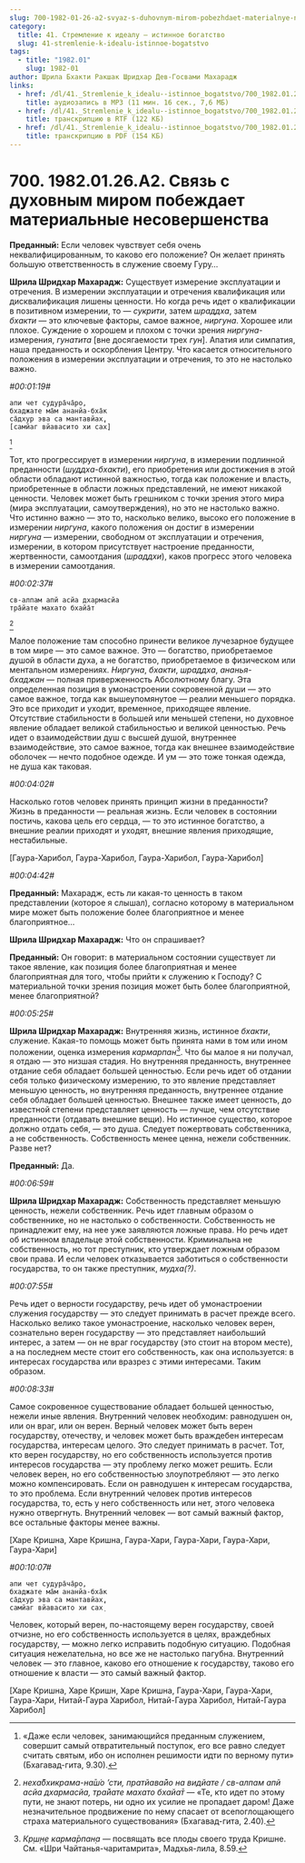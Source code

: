 ```yaml
---
slug: 700-1982-01-26-a2-svyaz-s-duhovnym-mirom-pobezhdaet-materialnye-nesovershenstva
category:
  title: 41. Стремление к идеалу — истинное богатство
  slug: 41-stremlenie-k-idealu-istinnoe-bogatstvo
tags:
  - title: "1982.01"
    slug: 1982-01
author: Шрила Бхакти Ракшак Шридхар Дев-Госвами Махарадж
links:
  - href: /dl/41._Stremlenie_k_idealu--istinnoe_bogatstvo/700_1982.01.26.A2_SridharMj_Svyaz_s_duhovnym_mirom_pobejdaet_materialnye_nesovershenstva.mp3
    title: аудиозапись в MP3 (11 мин. 16 сек., 7,6 МБ)
  - href: /dl/41._Stremlenie_k_idealu--istinnoe_bogatstvo/700_1982.01.26.A2_SridharMj_Svyaz_s_duhovnym_mirom_pobejdaet_materialnye_nesovershenstva.rtf
    title: транскрипцию в RTF (122 КБ)
  - href: /dl/41._Stremlenie_k_idealu--istinnoe_bogatstvo/700_1982.01.26.A2_SridharMj_Svyaz_s_duhovnym_mirom_pobejdaet_materialnye_nesovershenstva.pdf
    title: транскрипцию в PDF (154 КБ)
---
```


# 700. 1982.01.26.A2. Связь с духовным миром побеждает материальные несовершенства

**Преданный:** Если человек чувствует себя очень неквалифицированным, то каково его положение? Он желает принять большую ответственность в служение своему Гуру…

**Шрила Шридхар Махарадж:** Существует измерение эксплуатации и отречения. В измерении эксплуатации и отречения квалификация или дисквалификация лишены ценности. Но когда речь идет о квалификации в позитивном измерении, то — *сукрити*, затем *шраддха*, затем *бхакти* — это ключевые факторы, самое важное, *ниргуна*. Хорошее или плохое. Суждение о хорошем и плохом с точки зрения *ниргуна*-измерения, *гунатита* [вне досягаемости трех *гун*]. Апатия или симпатия, наша преданность и оскорбления Центру. Что касается относительного положения в измерении эксплуатации и отречения, то это не настолько важно.

*#00:01:19#*

    апи чет судура̄ча̄ро,
    бхаджате ма̄м ананйа-бха̄к
    са̄дхур эва са мантавйах̣,
    [самйаг вйавасито хи сах̣]
[^_ftn1]

Тот, кто прогрессирует в измерении *ниргуна*, в измерении подлинной преданности (*шуддха-бхакти*), его приобретения или достижения в этой области обладают истинной важностью, тогда как положение и власть, приобретенные в области ложных представлений, не имеют никакой ценности. Человек может быть грешником с точки зрения этого мира (мира эксплуатации, самоутверждения), но это не настолько важно. Что истинно важно — это то, насколько велико, высоко его положение в измерении *ниргуна*, какого положения он достиг в измерении *ниргуна* — измерении, свободном от эксплуатации и отречения, измерении, в котором присутствует настроение преданности, жертвенности, самоотдания (*шраддхи*), каков прогресс этого человека в измерении самоотдания.

*#00:02:37#*

    св-алпам апй асйа дхармасйа
    тра̄йате махато бхайа̄т
[^_ftn2]

Малое положение там способно принести великое лучезарное будущее в том мире — это самое важное. Это — богатство, приобретаемое душой в области духа, а не богатство, приобретаемое в физическом или ментальном измерениях. *Ниргуна*, *бхакти*, *шраддха*, *ананья-бхаджан* — полная приверженность Абсолютному благу. Эта определенная позиция в умонастроении сокровенной души — это самое важное, тогда как вышеупомянутое — реалии меньшего порядка. Это все приходит и уходит, временное, приходящее явление. Отсутствие стабильности в большей или меньшей степени, но духовное явление обладает великой стабильностью и великой ценностью. Речь идет о взаимодействии душ с высшей душой, внутреннее взаимодействие, это самое важное, тогда как внешнее взаимодействие оболочек — нечто подобное одежде. И ум — это тоже тонкая одежда, не душа как таковая.

*#00:04:02#*

Насколько готов человек принять принцип жизни в преданности? Жизнь в преданности — реальная жизнь. Если человек в состоянии постичь, какова цель его сердца, — то это истинное богатство, а внешние реалии приходят и уходят, внешние явления приходящие, нестабильные.

[Гаура-Харибол, Гаура-Харибол, Гаура-Харибол, Гаура-Харибол]

*#00:04:42#*

**Преданный:** Махарадж, есть ли какая-то ценность в таком представлении (которое я слышал), согласно которому в материальном мире может быть положение более благоприятное и менее благоприятное…

**Шрила Шридхар Махарадж:** Что он спрашивает?

**Преданный:** Он говорит: в материальном состоянии существует ли такое явление, как позиция более благоприятная и менее благоприятная для того, чтобы прийти к служению к Господу? С материальной точки зрения позиция может быть более благоприятной, менее благоприятной?

*#00:05:25#*

**Шрила Шридхар Махарадж:** Внутренняя жизнь, истинное *бхакти*, служение. Какая-то помощь может быть принята нами в том или ином положении, оценка измерения *кармарпан*[^_ftn3]. Что бы малое я ни получал, я отдаю — это низшая стадия. Но внутренняя преданность, внутреннее отдание себя обладает большей ценностью. Если речь идет об отдании себя только физическому измерению, то это явление представляет меньшую ценность, но внутренняя преданность, внутреннее отдание себя обладает большей ценностью. Внешнее также имеет ценность, до известной степени представляет ценность — лучше, чем отсутствие преданности (отдавать внешние вещи). Но истинное существо, которое должно отдать себя, — это душа. Следует пожертвовать собственника, а не собственность. Собственность менее ценна, нежели собственник. Разве нет?

**Преданный:** Да.

*#00:06:59#*

**Шрила Шридхар Махарадж:** Собственность представляет меньшую ценность, нежели собственник. Речь идет главным образом о собственнике, но не настолько о собственности. Собственность не принадлежит ему, на нее уже заявляются ложные права. Но речь идет об истинном владельце этой собственности. Криминальна не собственность, но тот преступник, кто утверждает ложным образом свои права. И если человек отказывается заботиться о собственности государства, то он также преступник, *мудха(?)*.

*#00:07:55#*

Речь идет о верности государству, речь идет об умонастроении служения государству — это следует принимать в расчет прежде всего. Насколько велико такое умонастроение, насколько человек верен, сознательно верен государству — это представляет наибольший интерес, а затем — он не враг государству (это стоит на втором месте), а на последнем месте стоит его собственность, как она используется: в интересах государства или вразрез с этими интересами. Таким образом.

*#00:08:33#*

Самое сокровенное существование обладает большей ценностью, нежели иные явления. Внутренний человек необходим: равнодушен он, или он враг, или он верен. Верный человек может быть верен государству, отечеству, и человек может быть враждебен интересам государства, интересам целого. Это следует принимать в расчет. Тот, кто верен государству, но его собственность используется против интересов государства — эту проблему легко может решить. Если человек верен, но его собственностью злоупотребляют — это легко можно компенсировать. Если он равнодушен к интересам государства, то это проблема. Если внутренний человек против интересов государства, то, есть у него собственность или нет, этого человека нужно отвергнуть. Внутренний человек — вот самый важный фактор, все остальные факторы менее важны.

[Харе Кришна, Харе Кришна, Гаура-Хари, Гаура-Хари, Гаура-Хари, Гаура-Хари]

*#00:10:07#*

    апи чет судура̄ча̄ро,
    бхаджате ма̄м ананйа-бха̄к
    са̄дхур эва са мантавйах̣,
    самйаг вйавасито хи сах̣

Человек, который верен, по-настоящему верен государству, своей отчизне, но его собственность используется в целях, враждебных государству, — можно легко исправить подобную ситуацию. Подобная ситуация нежелательна, но все же не настолько пагубна. Внутренний человек — это главное, каково его отношение к государству, таково его отношение к власти — это самый важный фактор.

[Харе Кришна, Харе Кришн, Харе Кришна, Гаура-Хари, Гаура-Хари, Гаура-Хари, Нитай-Гаура Харибол, Нитай-Гаура Харибол, Нитай-Гаура Харибол]



[^_ftn1]: «Даже если человек, занимающийся преданным служением, совершит самый отвратительный поступок, его все равно следует считать святым, ибо он исполнен решимости идти по верному пути» (Бхагавад-гита, 9.30).

[^_ftn2]: *неха̄бхикрама-на̄ш́о ’сти, пратйава̄йо на видйате / св-алпам апй асйа дхармасйа, тра̄йате махато бхайа̄т* — «Те, кто идет по этому пути, не знают потерь, ни одно их усилие не пропадает даром! Даже незначительное продвижение по нему спасает от всепоглощающего страха материального существования» (Бхагавад-гита, 2.40).

[^_ftn3]: *Кр̣ш̣н̣е карма̄рпан̣а* — посвящать все плоды своего труда Кришне. См. «Шри Чайтанья-чаритамрита», Мадхья-лила, 8.59.

